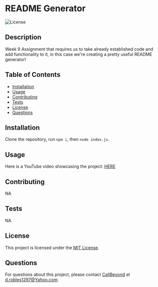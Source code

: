 # README Generator

![License](https://img.shields.io/badge/license-MIT-blue.svg)

## Description

Week 9 Assignment that requires us to take already established code and add functionality to it, in this case we're creating a pretty useful README generator!

## Table of Contents

- [Installation](#installation)
- [Usage](#usage)
- [Contributing](#contributing)
- [Tests](#tests)
- [License](https://choosealicense.com/licenses/mit/)
- [Questions](#questions)

## Installation

Clone the repository, run ```npm i```, then ```node index.js```.

## Usage

Here is a YouTube video showcasing the project: [HERE](https://www.youtube.com/watch?v=owADZaurkbI)

## Contributing

NA

## Tests

NA

## License
This project is licensed under the [MIT License](https://choosealicense.com/licenses/mit/).

## Questions

For questions about this project, please contact [CallBeyond](https://github.com/CallBeyond) at d.robles1297@Yahoo.com.
